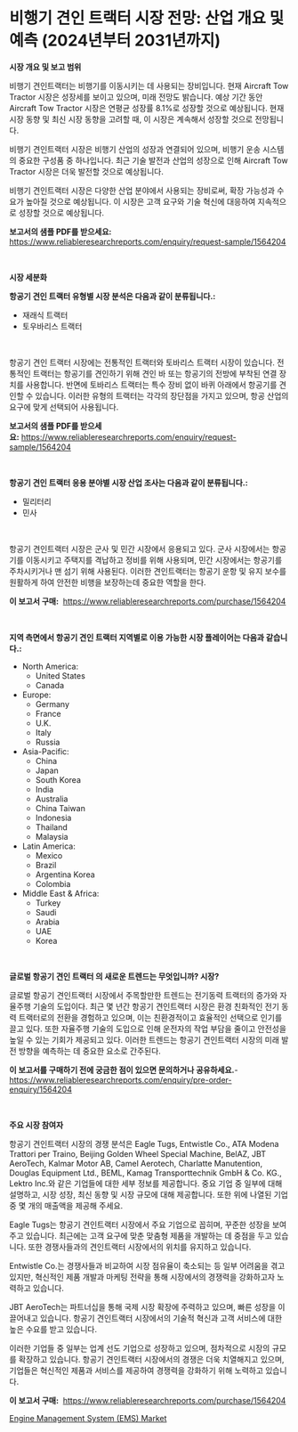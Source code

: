 <p><h1>비행기 견인 트랙터 시장 전망: 산업 개요 및 예측 (2024년부터 2031년까지)</h1></p><p><strong>시장 개요 및 보고 범위</strong></p>
<p><p>비행기 견인트랙터는 비행기를 이동시키는 데 사용되는 장비입니다. 현재 Aircraft Tow Tractor 시장은 성장세를 보이고 있으며, 미래 전망도 밝습니다. 예상 기간 동안 Aircraft Tow Tractor 시장은 연평균 성장률 8.1%로 성장할 것으로 예상됩니다. 현재 시장 동향 및 최신 시장 동향을 고려할 때, 이 시장은 계속해서 성장할 것으로 전망됩니다. </p><p>비행기 견인트랙터 시장은 비행기 산업의 성장과 연결되어 있으며, 비행기 운송 시스템의 중요한 구성품 중 하나입니다. 최근 기술 발전과 산업의 성장으로 인해 Aircraft Tow Tractor 시장은 더욱 발전할 것으로 예상됩니다.</p><p>비행기 견인트랙터 시장은 다양한 산업 분야에서 사용되는 장비로써, 확장 가능성과 수요가 높아질 것으로 예상됩니다. 이 시장은 고객 요구와 기술 혁신에 대응하여 지속적으로 성장할 것으로 예상됩니다.</p></p>
<p><strong>보고서의 샘플 PDF를 받으세요:</strong> <a href="https://www.reliableresearchreports.com/enquiry/request-sample/1564204">https://www.reliableresearchreports.com/enquiry/request-sample/1564204</a></p>
<p>&nbsp;</p>
<p><strong>시장 세분화</strong></p>
<p><strong>항공기 견인 트랙터 유형별 시장 분석은 다음과 같이 분류됩니다.:</strong></p>
<p><ul><li>재래식 트랙터</li><li>토우바리스 트랙터</li></ul></p>
<p>&nbsp;</p>
<p><p>항공기 견인 트랙터 시장에는 전통적인 트랙터와 토바리스 트랙터 시장이 있습니다. 전통적인 트랙터는 항공기를 견인하기 위해 견인 바 또는 항공기의 전방에 부착된 연결 장치를 사용합니다. 반면에 토바리스 트랙터는 특수 장비 없이 바퀴 아래에서 항공기를 견인할 수 있습니다. 이러한 유형의 트랙터는 각각의 장단점을 가지고 있으며, 항공 산업의 요구에 맞게 선택되어 사용됩니다.</p></p>
<p><strong>보고서의 샘플 PDF를 받으세요:</strong>&nbsp;<a href="https://www.reliableresearchreports.com/enquiry/request-sample/1564204">https://www.reliableresearchreports.com/enquiry/request-sample/1564204</a></p>
<p>&nbsp;</p>
<p><strong> 항공기 견인 트랙터 응용 분야별 시장 산업 조사는 다음과 같이 분류됩니다.:</strong></p>
<p><ul><li>밀리터리</li><li>민사</li></ul></p>
<p>&nbsp;</p>
<p><p>항공기 견인트랙터 시장은 군사 및 민간 시장에서 응용되고 있다. 군사 시장에서는 항공기를 이동시키고 주택지를 격납하고 정비를 위해 사용되며, 민간 시장에서는 항공기를 주차시키거나 맨 섬기 위해 사용된다. 이러한 견인트랙터는 항공기 운항 및 유지 보수를 원활하게 하여 안전한 비행을 보장하는데 중요한 역할을 한다.</p></p>
<p><strong>이 보고서 구매:</strong>&nbsp; <a href="https://www.reliableresearchreports.com/purchase/1564204">https://www.reliableresearchreports.com/purchase/1564204</a></p>
<p>&nbsp;</p>
<p><strong>지역 측면에서 항공기 견인 트랙터 지역별로 이용 가능한 시장 플레이어는 다음과 같습니다.:</strong></p>
<p><ul>
    <li>
        North America:
        <ul>
            <li>United States</li>
            <li>Canada</li>
        </ul>
    </li>
    <li>
        Europe:
        <ul>
            <li>Germany</li>
            <li>France</li>
            <li>U.K.</li>
            <li>Italy</li>
            <li>Russia</li>
        </ul>
    </li>
    <li>
        Asia-Pacific:
        <ul>
            <li>China</li>
            <li>Japan</li>
            <li>South Korea</li>
            <li>India</li>
            <li>Australia</li>
            <li>China Taiwan</li>
            <li>Indonesia</li>
            <li>Thailand</li>
            <li>Malaysia</li>
        </ul>
    </li>
    <li>
        Latin America:
        <ul>
            <li>Mexico</li>
            <li>Brazil</li>
            <li>Argentina Korea</li>
            <li>Colombia</li>
        </ul>
    </li>
    <li>
        Middle East & Africa:
        <ul>
            <li>Turkey</li>
            <li>Saudi</li>
            <li>Arabia</li>
            <li>UAE</li>
            <li>Korea</li>
        </ul>
    </li>
    </ul></p>
<p>&nbsp;</p>
<p><strong>글로벌 항공기 견인 트랙터 의 새로운 트렌드는 무엇입니까? 시장?</strong></p>
<p><p>글로벌 항공기 견인트랙터 시장에서 주목할만한 트렌드는 전기동력 트랙터의 증가와 자율주행 기술의 도입이다. 최근 몇 년간 항공기 견인트랙터 시장은 환경 친화적인 전기 동력 트랙터로의 전환을 경험하고 있으며, 이는 친환경적이고 효율적인 선택으로 인기를 끌고 있다. 또한 자율주행 기술의 도입으로 인해 운전자의 작업 부담을 줄이고 안전성을 높일 수 있는 기회가 제공되고 있다. 이러한 트렌드는 항공기 견인트랙터 시장의 미래 발전 방향을 예측하는 데 중요한 요소로 간주된다.</p></p>
<p><strong>이 보고서를 구매하기 전에 궁금한 점이 있으면 문의하거나 공유하세요.</strong>- <a href="https://www.reliableresearchreports.com/enquiry/pre-order-enquiry/1564204">https://www.reliableresearchreports.com/enquiry/pre-order-enquiry/1564204</a></p>
<p>&nbsp;</p>
<p><strong>주요 시장 참여자</strong></p>
<p><p>항공기 견인트랙터 시장의 경쟁 분석은 Eagle Tugs, Entwistle Co., ATA Modena Trattori per Traino, Beijing Golden Wheel Special Machine, BelAZ, JBT AeroTech, Kalmar Motor AB, Camel Aerotech, Charlatte Manutention, Douglas Equipment Ltd., BEML, Kamag Transporttechnik GmbH & Co. KG., Lektro Inc.와 같은 기업들에 대한 세부 정보를 제공합니다. 중요 기업 중 일부에 대해 설명하고, 시장 성장, 최신 동향 및 시장 규모에 대해 제공합니다. 또한 위에 나열된 기업 중 몇 개의 매출액을 제공해 주세요.</p><p>Eagle Tugs는 항공기 견인트랙터 시장에서 주요 기업으로 꼽히며, 꾸준한 성장을 보여주고 있습니다. 최근에는 고객 요구에 맞춘 맞춤형 제품을 개발하는 데 중점을 두고 있습니다. 또한 경쟁사들과의 견인트랙터 시장에서의 위치를 유지하고 있습니다.</p><p>Entwistle Co.는 경쟁사들과 비교하여 시장 점유율이 축소되는 등 일부 어려움을 겪고 있지만, 혁신적인 제품 개발과 마케팅 전략을 통해 시장에서의 경쟁력을 강화하고자 노력하고 있습니다.</p><p>JBT AeroTech는 파트너십을 통해 국제 시장 확장에 주력하고 있으며, 빠른 성장을 이끌어내고 있습니다. 항공기 견인트랙터 시장에서의 기술적 혁신과 고객 서비스에 대한 높은 수요를 받고 있습니다.</p><p>이러한 기업들 중 일부는 업계 선도 기업으로 성장하고 있으며, 점차적으로 시장의 규모를 확장하고 있습니다. 항공기 견인트랙터 시장에서의 경쟁은 더욱 치열해지고 있으며, 기업들은 혁신적인 제품과 서비스를 제공하여 경쟁력을 강화하기 위해 노력하고 있습니다.</p></p>
<p><strong>이 보고서 구매:</strong>&nbsp;&nbsp;<a href="https://www.reliableresearchreports.com/purchase/1564204">https://www.reliableresearchreports.com/purchase/1564204</a></p>
<p><p><a href="https://noble-drawer-34c.notion.site/Engine-Management-System-EMS-Market-Size-Share-Trends-Analysis-Report-By-Application-Regional--0f80e2b111394140a6a0cea1bf6ff0ee">Engine Management System (EMS) Market</a></p></p>
